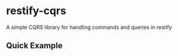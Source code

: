 # restify-cqrs

A simple CQRS library for handling commands and queries in restify

## Quick Example


